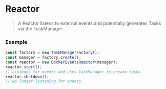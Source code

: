 # Reactor

> A Reactor listens to external events and potentially generates Tasks via the TaskManager

### Example

```javascript
const factory = new TaskManagerFactory();
const manager = factory.create();
const reactor = new DockerEventsReactor(manager);
reactor.start();
// Listenes for events and uses TaskManager to create tasks
reactor.shutdown();
// No longer listening for events.
```
